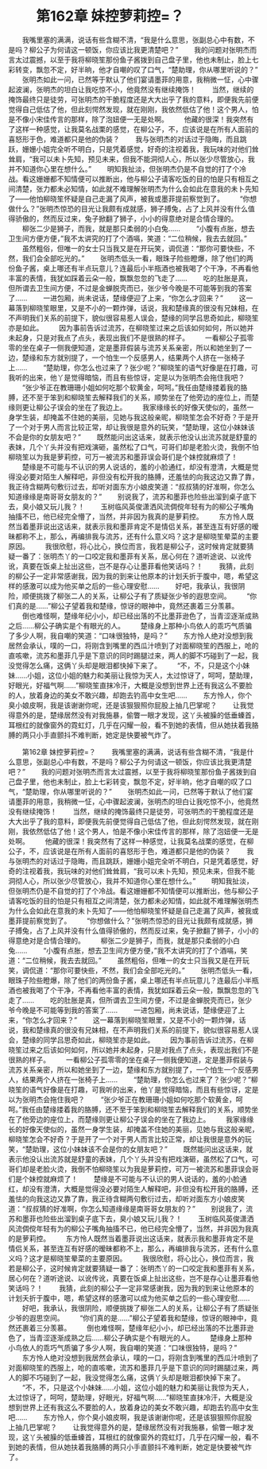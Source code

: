 # 　　第162章 妹控萝莉控=？
　　我嘴里塞的满满，说话有些含糊不清，“我是什么意思，张副总心中有数，不是吗？柳公子为何请这一顿饭，你应该比我更清楚吧？”
　　我的问题对张明杰而言太过震撼，以至于我将柳晓笙那份鱼子酱拨到自己盘子里，他也未制止，脸上七彩转变，飘忽不定，好半晌，他才自嘲的叹了口气，“楚助理，你从哪里听说的？”
　　张明杰如此一问，已然等于默认了他们宴请墨菲的用意，我稍微一怔，心中骤起波澜，张明杰的坦白让我吃惊不小，他竟然没有继续掩饰！
　　当然，继续的掩饰最终只是徒劳，可张明杰的干脆程度还是大大出乎了我的意料，即便我先前便觉得自己低估了他，但此刻愕然发现，就在刚刚，我依然低估了他！这个男人，怕是不像小宋佳传言的那样，除了泡妞便一无是处啊。
　　他藏的很深！我突然有了这样一种感觉，让我莫名战栗的感觉，在柳公子，不，应该说是在所有人面前的喜怒形于色，难道都只是他的伪装？
　　我与张明杰的对话过于隐晦，而且跳跃，姗姗小姐完全听不明白，只是凭着感觉，好奇的注视着我，我玩味的对他们耸耸肩，“我可以未卜先知，预见未来，但我不能洞彻人心，所以张少尽管放心，我并不知道你心里在想什么。”
　　明知我扯淡，但张明杰仍是不自觉的打了个冷战。看这姗姗都不知情便可以推断出，他与柳公子请客吃饭的目的怕是只有相互之间清楚，张力都未必知情，如此就不难理解张明杰为什么会如此在意我的未卜先知了——他怕柳晓笙怀疑是自己走漏了风声，被我或墨菲提前察觉到了。
　　“你想做什么？”张明杰惊恐的目光让我颇有成就感，狮子搏兔，占了上风并没有什么值得骄傲的，然而反过来，兔子掀翻了狮子，小小的得意绝对是合情合理的。
　　柳张二少是狮子，而我，就是那只柔弱的小白兔……
　　“小腹有点胀，想去卫生间方便方便，”我不太讲究的打了个酒嗝，笑道：“二位稍候，我去去就回。”
　　虽然粗俗，但唯一的女士只当我又是在开玩笑，调侃道：“那你可要快些，不然，我们会全部吃光的。”
　　张明杰低头一看，眼珠子险些瞪爆，除了他们的两份鱼子酱，桌上哪还有半点玩意儿？连最后小半瓶酒也被我喝了个干净，不再看他丰富的表情，我犹如踩着云朵一般，飘飘忽忽的飞走了……
　　吃的肚胀是真，但所谓去卫生间方便，不过是金蝉脱壳而已，张少爷今晚是不可能等到我的答案了……
　　一进包厢，尚未说话，楚缘便迎了上来，“你怎么才回来？”
　　这一幕落到柳晓笙眼里，又是不小的一颗炸弹，话说，我和楚缘真的很没有兄妹相，在不声明我们关系的前提下，貌似很容易惹人误会，楚缘的同学吕思奇如此，柳晓笙亦是如此。
　　因为事前告诉过流苏，在柳晓笙过来之后该如何如何，所以她并未起身，只是对我点了点头，表现出我们不是很熟的样子。
　　一看柳公子孤零零的坐在桌子一侧我便知道，定是墨菲假装与流苏关系亲密，所以和她坐到了一边，楚缘和东方就别提了，一个怕生一个反感男人，结果两个人挤在一张椅子上……
　　“楚助理，你怎么也过来了？张少呢？”柳晓笙的语气好像是在打趣，可我听的出来，他丫是觉得暗恼，而且有些惊讶，定是以为张明杰会拖住我吧？
　　“张少爷正在教珊珊小姐如何吃那个软黄金，呵呵。”我任由楚缘搂着我的胳膊，还不至于笨到和柳晓笙去解释我们的关系，顺势坐在了他旁边的座位上，而楚缘则更让柳公子误会的坐在了我边上。
　　我家缘缘长的好像天使似的，虽然一身学生装，却掩盖不住她的美丽，见她与我这般亲昵，柳晓笙怎会不好奇？于是开了一个对于男人而言比较正常，却让我很是意外的玩笑，“楚助理，这位小妹妹该不会是你的女朋友吧？”
　　既然能问出这话来，就表示他没认出流苏就是舒童的表妹，几个丫头并没有把戏演砸，虽然松了口气，可哥们却是老脸火烫，我倒不怕柳晓笙以为我是萝莉控，可万一被流苏和墨菲误会哥们是个妹控就麻烦了！
　　楚缘是不可能与不认识的男人说话的，羞的小脸通红，却没有澄清，大概是觉得没必要对陌生人解释吧，非但没有松开我的胳膊，还羞怯的向我这边又靠了靠，我正待含糊两句敷衍过去，却听对面东方小娘皮笑道：“叔叔猜的好准啊，你怎么知道缘缘是南哥哥女朋友的？”
　　别说我了，流苏和墨菲也险些出溜到桌子底下去，臭小娘又玩儿我？！
　　玉树临风英俊潇洒风流倜傥年轻有为的柳公子嘴角抽搐不已，他已经完全懵了，当然，并非因为我真的是萝莉控。
　　东方怜人既然当着墨菲说出这话来，就表示我和墨菲肯定不是情侣关系，甚至连互有好感的暧昧都称不上，那么，再编排我与流苏，还有什么意义吗？这才是柳晓笙晕菜的主要原因。
　　我很欣慰，将心比心，换位而言，我若是柳公子，这时候肯定就要猜疑一番了：张明杰丫的一口咬定我和墨菲有关系，居心何在？道听途说、以讹传讹，真要在饭桌上扯出这些，岂不是存心让墨菲看他笑话吗？！
　　我猜，此刻的柳公子一定非常感谢我，因为我的到来让他原本的计划夭折于腹中，嗯，希望这样的感激可以成为他买单之后的一些心理安慰……
　　好吧，我承认，我很阴险，顺便挑拨了柳张二人的关系，让柳公子有了质疑张少爷的遐思空间。
　　“你们真的是……”柳公子望着我和楚缘，惊讶的眼神中，竟然还裹着三分羡慕。
　　倒也难怪啊，楚缘年纪小小，却已经出落的不比墨菲逊色了，当青涩逐渐成熟之后……柳公子确实是个有眼光的人。
　　楚缘身上那种小鸟依人的乖巧气质骗了多少人啊，我自嘲的笑道：“口味很独特，是吗？”
　　东方怜人绝对没想到我居然会承认，噗的一口，将刚含到嘴里的西瓜汁喷到了对面柳晓笙的西服上，呛的直咳嗽，流苏和墨菲几乎是下意识的同时踢腿过来，两人的脚不巧碰到了一起，我没觉得怎么痛，这俩丫头却是眼泪都快掉下来了。
　　“不，不，只是这个小妹妹……小姐，这位小姐的魅力和美丽让我惊为天人，太过惊讶了，呵呵，楚助理，好眼光，好福气啊……”柳晓笙直抹冷汗，大概是没想到世界上还有我这么不要脸的人，放着身边的美女不敢兴趣，却跑去钓高中女生吧……
　　东方怜人，你个臭小娘皮啊，我是该谢谢你呢，还是该狠狠照你屁股上抽几巴掌呢？
　　让我觉得意外的是，楚缘居然没有对我施暴，偷瞥一眼才发现，这丫头被臊的低垂螓首，耳根红的就像窗外的霓虹灯，几乎在闪耀一般，看不到她的表情，但从她扶着我胳膊的两只小手直颤抖不难判断，她定是快要被气炸了。

　　第162章 妹控萝莉控=？
　　我嘴里塞的满满，说话有些含糊不清，“我是什么意思，张副总心中有数，不是吗？柳公子为何请这一顿饭，你应该比我更清楚吧？”
　　我的问题对张明杰而言太过震撼，以至于我将柳晓笙那份鱼子酱拨到自己盘子里，他也未制止，脸上七彩转变，飘忽不定，好半晌，他才自嘲的叹了口气，“楚助理，你从哪里听说的？”
　　张明杰如此一问，已然等于默认了他们宴请墨菲的用意，我稍微一怔，心中骤起波澜，张明杰的坦白让我吃惊不小，他竟然没有继续掩饰！
　　当然，继续的掩饰最终只是徒劳，可张明杰的干脆程度还是大大出乎了我的意料，即便我先前便觉得自己低估了他，但此刻愕然发现，就在刚刚，我依然低估了他！这个男人，怕是不像小宋佳传言的那样，除了泡妞便一无是处啊。
　　他藏的很深！我突然有了这样一种感觉，让我莫名战栗的感觉，在柳公子，不，应该说是在所有人面前的喜怒形于色，难道都只是他的伪装？
　　我与张明杰的对话过于隐晦，而且跳跃，姗姗小姐完全听不明白，只是凭着感觉，好奇的注视着我，我玩味的对他们耸耸肩，“我可以未卜先知，预见未来，但我不能洞彻人心，所以张少尽管放心，我并不知道你心里在想什么。”
　　明知我扯淡，但张明杰仍是不自觉的打了个冷战。看这姗姗都不知情便可以推断出，他与柳公子请客吃饭的目的怕是只有相互之间清楚，张力都未必知情，如此就不难理解张明杰为什么会如此在意我的未卜先知了——他怕柳晓笙怀疑是自己走漏了风声，被我或墨菲提前察觉到了。
　　“你想做什么？”张明杰惊恐的目光让我颇有成就感，狮子搏兔，占了上风并没有什么值得骄傲的，然而反过来，兔子掀翻了狮子，小小的得意绝对是合情合理的。
　　柳张二少是狮子，而我，就是那只柔弱的小白兔……
　　“小腹有点胀，想去卫生间方便方便，”我不太讲究的打了个酒嗝，笑道：“二位稍候，我去去就回。”
　　虽然粗俗，但唯一的女士只当我又是在开玩笑，调侃道：“那你可要快些，不然，我们会全部吃光的。”
　　张明杰低头一看，眼珠子险些瞪爆，除了他们的两份鱼子酱，桌上哪还有半点玩意儿？连最后小半瓶酒也被我喝了个干净，不再看他丰富的表情，我犹如踩着云朵一般，飘飘忽忽的飞走了……
　　吃的肚胀是真，但所谓去卫生间方便，不过是金蝉脱壳而已，张少爷今晚是不可能等到我的答案了……
　　一进包厢，尚未说话，楚缘便迎了上来，“你怎么才回来？”
　　这一幕落到柳晓笙眼里，又是不小的一颗炸弹，话说，我和楚缘真的很没有兄妹相，在不声明我们关系的前提下，貌似很容易惹人误会，楚缘的同学吕思奇如此，柳晓笙亦是如此。
　　因为事前告诉过流苏，在柳晓笙过来之后该如何如何，所以她并未起身，只是对我点了点头，表现出我们不是很熟的样子。
　　一看柳公子孤零零的坐在桌子一侧我便知道，定是墨菲假装与流苏关系亲密，所以和她坐到了一边，楚缘和东方就别提了，一个怕生一个反感男人，结果两个人挤在一张椅子上……
　　“楚助理，你怎么也过来了？张少呢？”柳晓笙的语气好像是在打趣，可我听的出来，他丫是觉得暗恼，而且有些惊讶，定是以为张明杰会拖住我吧？
　　“张少爷正在教珊珊小姐如何吃那个软黄金，呵呵。”我任由楚缘搂着我的胳膊，还不至于笨到和柳晓笙去解释我们的关系，顺势坐在了他旁边的座位上，而楚缘则更让柳公子误会的坐在了我边上。
　　我家缘缘长的好像天使似的，虽然一身学生装，却掩盖不住她的美丽，见她与我这般亲昵，柳晓笙怎会不好奇？于是开了一个对于男人而言比较正常，却让我很是意外的玩笑，“楚助理，这位小妹妹该不会是你的女朋友吧？”
　　既然能问出这话来，就表示他没认出流苏就是舒童的表妹，几个丫头并没有把戏演砸，虽然松了口气，可哥们却是老脸火烫，我倒不怕柳晓笙以为我是萝莉控，可万一被流苏和墨菲误会哥们是个妹控就麻烦了！
　　楚缘是不可能与不认识的男人说话的，羞的小脸通红，却没有澄清，大概是觉得没必要对陌生人解释吧，非但没有松开我的胳膊，还羞怯的向我这边又靠了靠，我正待含糊两句敷衍过去，却听对面东方小娘皮笑道：“叔叔猜的好准啊，你怎么知道缘缘是南哥哥女朋友的？”
　　别说我了，流苏和墨菲也险些出溜到桌子底下去，臭小娘又玩儿我？！
　　玉树临风英俊潇洒风流倜傥年轻有为的柳公子嘴角抽搐不已，他已经完全懵了，当然，并非因为我真的是萝莉控。
　　东方怜人既然当着墨菲说出这话来，就表示我和墨菲肯定不是情侣关系，甚至连互有好感的暧昧都称不上，那么，再编排我与流苏，还有什么意义吗？这才是柳晓笙晕菜的主要原因。
　　我很欣慰，将心比心，换位而言，我若是柳公子，这时候肯定就要猜疑一番了：张明杰丫的一口咬定我和墨菲有关系，居心何在？道听途说、以讹传讹，真要在饭桌上扯出这些，岂不是存心让墨菲看他笑话吗？！
　　我猜，此刻的柳公子一定非常感谢我，因为我的到来让他原本的计划夭折于腹中，嗯，希望这样的感激可以成为他买单之后的一些心理安慰……
　　好吧，我承认，我很阴险，顺便挑拨了柳张二人的关系，让柳公子有了质疑张少爷的遐思空间。
　　“你们真的是……”柳公子望着我和楚缘，惊讶的眼神中，竟然还裹着三分羡慕。
　　倒也难怪啊，楚缘年纪小小，却已经出落的不比墨菲逊色了，当青涩逐渐成熟之后……柳公子确实是个有眼光的人。
　　楚缘身上那种小鸟依人的乖巧气质骗了多少人啊，我自嘲的笑道：“口味很独特，是吗？”
　　东方怜人绝对没想到我居然会承认，噗的一口，将刚含到嘴里的西瓜汁喷到了对面柳晓笙的西服上，呛的直咳嗽，流苏和墨菲几乎是下意识的同时踢腿过来，两人的脚不巧碰到了一起，我没觉得怎么痛，这俩丫头却是眼泪都快掉下来了。
　　“不，不，只是这个小妹妹……小姐，这位小姐的魅力和美丽让我惊为天人，太过惊讶了，呵呵，楚助理，好眼光，好福气啊……”柳晓笙直抹冷汗，大概是没想到世界上还有我这么不要脸的人，放着身边的美女不敢兴趣，却跑去钓高中女生吧……
　　东方怜人，你个臭小娘皮啊，我是该谢谢你呢，还是该狠狠照你屁股上抽几巴掌呢？
　　让我觉得意外的是，楚缘居然没有对我施暴，偷瞥一眼才发现，这丫头被臊的低垂螓首，耳根红的就像窗外的霓虹灯，几乎在闪耀一般，看不到她的表情，但从她扶着我胳膊的两只小手直颤抖不难判断，她定是快要被气炸了。
